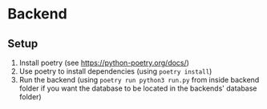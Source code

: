 # Backend

## Setup

1) Install poetry (see https://python-poetry.org/docs/)
2) Use poetry to install dependencies (using `poetry install`)
3) Run the backend (using `poetry run python3 run.py` from inside backend folder if you want the database to be located
   in the backends' database folder)
